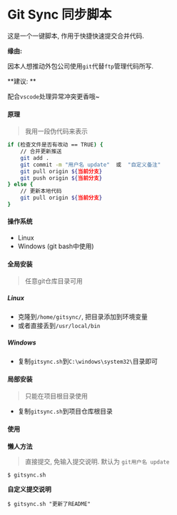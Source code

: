 # Git Sync 同步脚本

这是一个一键脚本, 作用于快捷快速提交合并代码.



**缘由:**

因本人想推动外包公司使用`git`代替`ftp`管理代码所写.



**建议: **

配合`vscode`处理异常冲突更香哦~



#### 原理

> 我用一段伪代码来表示

```bash
if (检查文件是否有改动 == TRUE) {
	// 合并更新推送
	git add .
	git commit -m "用户名 update"  或  "自定义备注"
	git pull origin ${当前分支}
	git push origin ${当前分支}
} else {
	// 更新本地代码
	git pull origin ${当前分支}
}
```



#### 操作系统

- Linux 
- Windows (git bash中使用)



#### 全局安装

> 任意git仓库目录可用

##### Linux

- 克隆到`/home/gitsync/`, 把目录添加到环境变量
- 或者直接丢到`/usr/local/bin`

##### Windows

- 复制`gitsync.sh`到`C:\windows\system32\`目录即可



#### 局部安装

> 只能在项目根目录使用

- 复制`gitsync.sh`到项目仓库根目录



#### 使用

**懒人方法**

> 直接提交, 免输入提交说明.  默认为 `git用户名 update`

```shell
$ gitsync.sh
```

**自定义提交说明**

```shell
$ gitsync.sh "更新了README"
```



